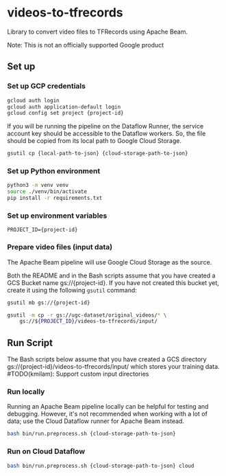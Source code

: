 # videos-to-tfrecords
Library to convert video files to TFRecords using Apache Beam.

Note: This is not an officially supported Google product

## Set up
### Set up GCP credentials
```bash
gcloud auth login
gcloud auth application-default login
gcloud config set project {project-id}
```
If you will be running the pipeline on the Dataflow Runner, the service account key should be accessible to the Dataflow workers. So, the file should be copied from its local path to Google Cloud Storage.
```bash
gsutil cp {local-path-to-json} {cloud-storage-path-to-json}
```
### Set up Python environment
```bash
python3 -m venv venv
source ./venv/bin/activate
pip install -r requirements.txt
```

### Set up environment variables
```
PROJECT_ID={project-id}
```

### Prepare video files (input data)
The Apache Beam pipeline will use Google Cloud Storage as the source.

Both the README and in the Bash scripts assume that you have created a GCS Bucket name gs://{project-id}. If you have not created this bucket yet, create it using the following `gsutil` command:

```bash
gsutil mb gs://{project-id}
```

```bash
gsutil -m cp -r gs://ugc-dataset/original_videos/* \
    gs://${PROJECT_ID}/videos-to-tfrecords/input/
```


## Run Script
The Bash scripts below assume that you have created a GCS directory gs://{project-id}/videos-to-tfrecords/input/ which stores your training data.
#TODO(kmilam): Support custom input directories

### Run locally
Running an Apache Beam pipeline locally can be helpful for testing and debugging. However, it's not recommended when working with a lot of data; use the Cloud Dataflow runner for Apache Beam instead.
```bash
bash bin/run.preprocess.sh {cloud-storage-path-to-json}
```

### Run on Cloud Dataflow
```bash
bash bin/run.preprocess.sh {cloud-storage-path-to-json} cloud
```
